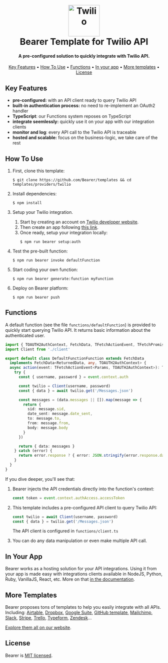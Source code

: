<h1 align="center">
  <br>
  <a href="https://www.bearer.sh">
    <img src="https://www.bearer.sh/static/logo-d32d08802baea0238ffecdc9055bc133.svg" alt="Twilio" height="100">
  </a>
  <br>
  Bearer Template for Twilio API
  <br>
</h1>

<h4 align="center">A pre-configured solution to quickly integrate with Twilio API.</h4>

<p align="center">
  <a href="#key-features">Key Features</a> •
  <a href="#how-to-use">How To Use</a> •
  <a href="#functions">Functions</a> •
  <a href="#in-your-app">In your app</a> •
  <a href="#more-templates">More templates</a> •
  <a href="#license">License</a>
</p>

## Key Features

- **pre-configured:** with an API client ready to query Twilio API
- **built-in authentication process:** no need to re-implement an OAuth2 handler
- **TypeScript**: our Functions system reposes on TypeScript
- **integrate seemlessly:** quickly use it on your app with our integration clients
- **monitor and log**: every API call to the Twilio API is traceable
- **hosted and scalable:** focus on the business-logic, we take care of the rest

## How To Use

1. First, clone this template:

   ```console
   $ git clone https://github.com/Bearer/templates && cd templates/providers/twilio
   ```

2. Install dependencies:

   ```console
   $ npm install
   ```

3. Setup your Twilio integration.

   1. Start by creating an account on [Twilio developer website](https://www.twilio.com/docs/).
   2. Then create an app following [this link](https://www.twilio.com/console).
   3. Once ready, setup your integration locally:
      ```console
      $ npm run bearer setup:auth
      ```

4. Test the pre-built function:

   ```console
   $ npm run bearer invoke defaultFunction
   ```

5. Start coding your own function:

   ```console
   $ npm run bearer generate:function myFunction
   ```

6. Deploy on Bearer platform:
   ```console
   $ npm run bearer push
   ```

## Functions

A default function (see the file `functions/defaultFunction`) is provided to quickly start querying Twilio API. It returns basic information about the authenticated user.

```typescript
import { TOAUTH2AuthContext, FetchData, TFetchActionEvent, TFetchPromise } from '@bearer/functions'
import Client from './client'

export default class DefaultFunctionFunction extends FetchData
  implements FetchData<ReturnedData, any, TOAUTH2AuthContext> {
  async action(event: TFetchActionEvent<Params, TOAUTH2AuthContext>): TFetchPromise<ReturnedData> {
    try {
      const { username, password } = event.context.auth

      const twilio = Client(username, password)
      const { data } = await twilio.get('/Messages.json')

      const messages = (data.messages || []).map(message => {
        return {
          sid: message.sid,
          date_sent: message.date_sent,
          to: message.to,
          from: message.from,
          body: message.body
        }
      })

      return { data: messages }
    } catch (error) {
      return error.response ? { error: JSON.stringify(error.response.data) } : { error: error.toString() }
    }
  }
}
```

If you dive deeper, you'll see that:

1. Bearer injects the API credentials directly into the function's context:

   ```typescript
   const token = event.context.authAccess.accessToken
   ```

2. This template includes a pre-configured API client to query Twilio API:

   ```typescript
   const twilio = await Client(username, password)
   const { data } = twilio.get('/Messages.json')
   ```

   The API client is configured in `functions/client.ts`

3. You can do any data manipulation or even make multiple API call.

## In Your App

Bearer works as a hosting solution for your API integrations. Using it from your app is made easy with integrations clients available in NodeJS, Python, Ruby, VanillaJS, React, etc. More on that [in the documentation](https://docs.bearer.sh/working-with-bearer/integration-clients).

## More Templates

Bearer proposes tons of templates to help you easily integrate with all APIs. Including: [Airtable](/providers/airtable), [Dropbox](/providers/dropbox), [Google Suite](/providers/google-drive), [GitHub template](/providers/github), [Mailchimp](/Bearer/templates/providers/mailchimp),
[Slack](/providers/slack), [Stripe](/providers/stripe), [Trello](/providers/trello), [Typeform](/providers/typeform), [Zendesk](/providers/zendesk)...

[Explore them all on our website](https://www.bearer.sh/integrations).

## License

Bearer is [MIT licensed](https://github.com/Bearer/templates/blob/master/LICENSE).
